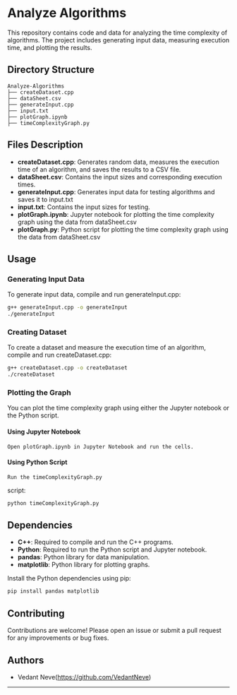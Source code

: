 # Analyze Algorithms

This repository contains code and data for analyzing the time complexity of algorithms. The project includes generating input data, measuring execution time, and plotting the results.

## Directory Structure

```
Analyze-Algorithms
├── createDataset.cpp
├── dataSheet.csv
├── generateInput.cpp
├── input.txt
├── plotGraph.ipynb
├── timeComplexityGraph.py
```

## Files Description

- **createDataset.cpp**: Generates random data, measures the execution time of an algorithm, and saves the results to a CSV file.
- **dataSheet.csv**: Contains the input sizes and corresponding execution times.
- **generateInput.cpp**: Generates input data for testing algorithms and saves it to input.txt
- **input.txt**: Contains the input sizes for testing.
- **plotGraph.ipynb**: Jupyter notebook for plotting the time complexity graph using the data from dataSheet.csv
- **plotGraph.py**: Python script for plotting the time complexity graph using the data from dataSheet.csv

## Usage

### Generating Input Data

To generate input data, compile and run generateInput.cpp:

```sh
g++ generateInput.cpp -o generateInput
./generateInput
```

### Creating Dataset

To create a dataset and measure the execution time of an algorithm, compile and run createDataset.cpp:

```sh
g++ createDataset.cpp -o createDataset
./createDataset
```

### Plotting the Graph

You can plot the time complexity graph using either the Jupyter notebook or the Python script.

#### Using Jupyter Notebook
    Open plotGraph.ipynb in Jupyter Notebook and run the cells.

#### Using Python Script
    Run the timeComplexityGraph.py
 script:

```sh
python timeComplexityGraph.py
```

## Dependencies

- **C++**: Required to compile and run the C++ programs.
- **Python**: Required to run the Python script and Jupyter notebook.
- **pandas**: Python library for data manipulation.
- **matplotlib**: Python library for plotting graphs.

Install the Python dependencies using pip:

```sh
pip install pandas matplotlib
```

## Contributing

Contributions are welcome! Please open an issue or submit a pull request for any improvements or bug fixes.

## Authors

- Vedant Neve(https://github.com/VedantNeve)

---

